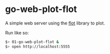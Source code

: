 # go-web-plot-flot

A simple web server using the [flot](http://www.flotcharts.org/) library to plot.

Run like so:

```sh
$> 01-go-web-plot-flot &
$> open http://localhost:5555
```
